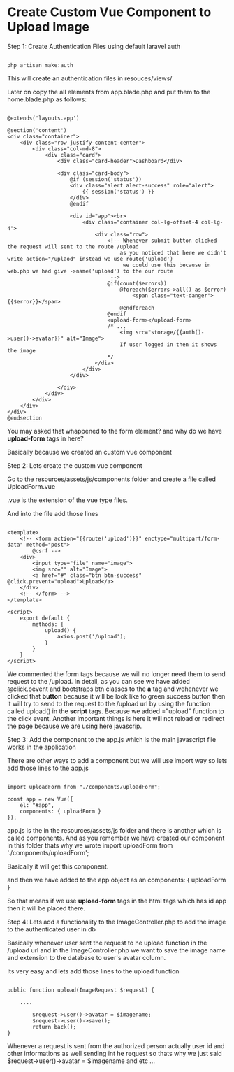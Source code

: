 # Create Custom Vue Component to Upload Image

Step 1: Create Authentication Files using default laravel auth

~~~~

php artisan make:auth

~~~~

This will create an authentication files in resouces/views/

Later on copy the all elements from app.blade.php and put them to the home.blade.php as follows:

~~~~

@extends('layouts.app') 

@section('content')
<div class="container">
    <div class="row justify-content-center">
        <div class="col-md-8">
            <div class="card">
                <div class="card-header">Dashboard</div>

                <div class="card-body">
                    @if (session('status'))
                    <div class="alert alert-success" role="alert">
                        {{ session('status') }}
                    </div>
                    @endif

                    <div id="app"><br>
                        <div class="container col-lg-offset-4 col-lg-4">
                            <div class="row">
                                <!-- Whenever submit button clicked the request will sent to the route /upload
                                    as you noticed that here we didn't write action="/uplaod" instead we use route('upload')
                                     we could use this because in web.php we had give ->name('upload') to the our route
                                 -->            
                                @if(count($errors)) 
                                    @foreach($errors->all() as $error)
                                        <span class="text-danger">{{$error}}</span>
                                    @endforeach 
                                @endif
                                <upload-form></upload-form>
                                /* ...
                                    <img src="storage/{{auth()->user()->avatar}}" alt="Image">
                                    If user logged in then it shows the image
                                */
                            </div>
                        </div>
                    </div>

                </div>
            </div>
        </div>
    </div>
</div>
@endsection

~~~~

You may asked that whappened to the form element? and why do we have **upload-form** tags in here?

Basically because we created an custom vue component

Step 2: Lets create the custom vue component

Go to the resources/assets/js/components folder and create a file called UploadForm.vue

.vue is the extension of the vue type files.

And into the file add those lines

~~~~

<template>
    <!-- <form action="{{route('upload')}}" enctype="multipart/form-data" method="post">
        @csrf -->
    <div>
        <input type="file" name="image">
        <img src="" alt="Image">
        <a href="#" class="btn btn-success" @click.prevent="upload">Upload</a>
    </div>
    <!-- </form> -->
</template>

<script>
    export default {
        methods: {
            upload() {
                axios.post('/upload');
            }
        }
    }
</script>

~~~~

We commented the form tags because we will no longer need them to send request to the /upload. 
In detail, as you can see we have added @click.pevent and bootstraps btn classes  to the **a** tag and wehenever we clicked that **button** because it will be look like to green success button then it will try to send to the request to the /upload url by using the function called upload() in the **script** tags. Because we added ="upload" function to the click event. Another important things is here it will not reload or redirect the page because we are using here javascrip.

Step 3: Add the component to the app.js which is the main javascript file works in the application

There are other ways to add a component but we will use import way so lets add those lines to the app.js

~~~~

import uploadForm from "./components/uploadForm";

const app = new Vue({
    el: "#app",
    components: { uploadForm }
});

~~~~

app.js is the in the resources/assets/js folder and there is another which is called components. And as you remember we have created our component in this folder thats why we wrote import uploadForm from './components/uploadForm'; 

Basically it will get this component.

and then we have added to the app object as an components: { uploadForm }

So that means if we use **upload-form** tags in the html tags which has id app then it will be placed there.

Step 4: Lets add a functionality to the ImageController.php to add the image to the authenticated user in db

Basically whenever user sent the request to he upload function in the /upload url and in the ImageController.php we want to save the image name and extension to the database to user's avatar column.

Its very easy and lets add those lines to the upload function

~~~~

public function upload(ImageRequest $request) {

	....

        $request->user()->avatar = $imagename;
        $request->user()->save();
        return back();
}

~~~~

Whenever a request is sent from the authorized person actually user id and other informations as well sending int he request so thats why we just said $request->user()->avatar = $imagename and etc ...
